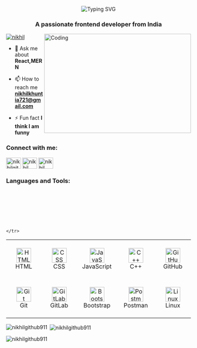 <p align="center">
  <img src="https://readme-typing-svg.demolab.com?font=Fira+Code&weight=500&size=30&pause=1000&color=36BCF7&center=true&vCenter=true&width=435&lines=Hi+%F0%9F%91%8B%2C+I'm+Nikhil" alt="Typing SVG" />
</p>

<h3 align="center">A passionate frontend developer from India</h3>
<img align="right" alt="Coding" width="400"height="270" src="https://cdn.dribbble.com/users/1162077/screenshots/3848914/programmer.gif">

<p align="left"> <a href="https://twitter.com/nikhil" target="blank"><img src="https://img.shields.io/twitter/follow/nikhil?logo=twitter&style=for-the-badge" alt="nikhil" /></a> </p>

- 💬 Ask me about **React,MERN**

- 📫 How to reach me **nikhilkhuntia721@gmail.com**

- ⚡ Fun fact **I think I am funny**

<h3 align="left">Connect with me:</h3>
<p align="left">
<a href="https://codepen.io/nikhilgithub911" target="blank"><img align="center" src="https://raw.githubusercontent.com/rahuldkjain/github-profile-readme-generator/master/src/images/icons/Social/codepen.svg" alt="nikhilgithub911" height="30" width="40" /></a>
<a href="https://twitter.com/astrophile_721" target="blank"><img align="center" src="https://raw.githubusercontent.com/rahuldkjain/github-profile-readme-generator/master/src/images/icons/Social/twitter.svg" alt="nikhil" height="30" width="40" /></a>
<a href="https://linkedin.com/in/nikhil khuntia" target="blank"><img align="center" src="https://raw.githubusercontent.com/rahuldkjain/github-profile-readme-generator/master/src/images/icons/Social/linked-in-alt.svg" alt="nikhil khuntia" height="30" width="40" /></a>
</p>

<h3 align="left">Languages and Tools:</h3>
<div style="margin-top: 120px;">
  <table>
    <tr>
      <!-- HTML -->
      <td width="100">
        <div align="center" style="display: flex; flex-direction: column; align-items: center; justify-content: center; height: 100px;">
          <img src="https://camo.githubusercontent.com/49179b69f7956cc4b5e5e7987d011103b7e3ffc20c55ca4a43c8ff214c3b6796/68747470733a2f2f736b696c6c69636f6e732e6465762f69636f6e733f693d68746d6c" width="40" alt="HTML" />
          <span>HTML</span>
        </div>
      </td>
      <!-- CSS -->
      <td width="100">
        <div align="center" style="display: flex; flex-direction: column; align-items: center; justify-content: center; height: 100px;">
          <img src="https://camo.githubusercontent.com/a266b2536a9f4e1b8dc325ca89d9ce8e7f323c1e140f8b830a42f474a56e3b4c/68747470733a2f2f736b696c6c69636f6e732e6465762f69636f6e733f693d637373" width="40" alt="CSS" />
          <span>CSS</span>
        </div>
      </td>
      <!-- JavaScript -->
      <td width="100">
        <div align="center" style="display: flex; flex-direction: column; align-items: center; justify-content: center; height: 100px;">
          <img src="https://camo.githubusercontent.com/9f44b299b7e1173e15c41a2bb04863ca5e78c81ab947283d3b6f6475871b8f60/68747470733a2f2f74656368737461636b2d67656e657261746f722e76657263656c2e6170702f6a732d69636f6e2e737667" width="40" alt="JavaScript" />
          <span>JavaScript</span>
        </div>
      </td>
      <!-- C++ -->
      <td width="100">
        <div align="center" style="display: flex; flex-direction: column; align-items: center; justify-content: center; height: 100px;">
          <img src="https://camo.githubusercontent.com/de09bba464602abc95ce76dd3b5ec1e16fe96c1d7ef69bdc31e177006a40f2e1/68747470733a2f2f74656368737461636b2d67656e657261746f722e76657263656c2e6170702f6370702d69636f6e2e737667" width="40" alt="C++" />
          <span>C++</span>
        </div>
      </td>
      <!-- GitHub -->
      <td width="100">
        <div align="center" style="display: flex; flex-direction: column; align-items: center; justify-content: center; height: 100px;">
          <img src="https://camo.githubusercontent.com/5f4b9172a9838699a85ea70bd685703967435a46a36adca723eba29b945e2ae8/68747470733a2f2f74656368737461636b2d67656e657261746f722e76657263656c2e6170702f6769746875622d69636f6e2e737667" width="40" alt="GitHub" />
          <span>GitHub</span>
        </div>
      </td>
    </tr>
    <tr>
      <!-- Git -->
      <td width="100">
        <div align="center" style="display: flex; flex-direction: column; align-items: center; justify-content: center; height: 100px;">
          <img src="https://camo.githubusercontent.com/a2322ca134c223fe4b49d637be98c3b8d9b907e8ef9c601c4bc8ce2a5824e269/68747470733a2f2f736b696c6c69636f6e732e6465762f69636f6e733f693d676974" width="40" alt="Git" />
          <span>Git</span>
        </div>
      </td>
      <!-- GitLab -->
      <td width="100">
        <div align="center" style="display: flex; flex-direction: column; align-items: center; justify-content: center; height: 100px;">
          <img src="https://camo.githubusercontent.com/fcf2fcd04d951aa4310987fcb0381f52a8339cddb2e5aaad293ff37265a45d32/68747470733a2f2f736b696c6c69636f6e732e6465762f69636f6e733f693d6769746c6162" width="40" alt="GitLab" />
          <span>GitLab</span>
        </div>
      </td>
      <!-- Bootstrap -->
      <td width="100">
        <div align="center" style="display: flex; flex-direction: column; align-items: center; justify-content: center; height: 100px;">
          <img src="https://camo.githubusercontent.com/6b1bf7b8b619209db3380bb7d254b3aa8eacd86d708ee47c4efd90c3e770c190/68747470733a2f2f736b696c6c69636f6e732e6465762f69636f6e733f693d626f6f747374726170" width="40" alt="Bootstrap" />
          <span>Bootstrap</span>
        </div>
      </td>
      <!-- Postman -->
      <td width="100">
        <div align="center" style="display: flex; flex-direction: column; align-items: center; justify-content: center; height: 100px;">
          <img src="https://camo.githubusercontent.com/5b0b5b0ff513c0fbf98618d906122d0099582b0aae94e33c04c8a75848367301/68747470733a2f2f736b696c6c69636f6e732e6465762f69636f6e733f693d706f73746d616e" width="40" alt="Postman" />
          <span>Postman</span>
        </div>
      </td>
      <!-- Linux -->
      <td width="100">
        <div align="center" style="display: flex; flex-direction: column; align-items: center; justify-content: center; height: 100px;">
          <img src="https://camo.githubusercontent.com/9de3a0e52bb32397d435c3cd0396f81235fba55ec7bccf5b8202aa1b551e89bf/68747470733a2f2f736b696c6c69636f6e732e6465762f69636f6e733f693d6c696e7578" width="40" alt="Linux" />
          <span>Linux</span>
        </div>
      </td>

    </tr>
  </table>
</div>


<p><img align="left" src="https://github-readme-stats.vercel.app/api/top-langs?username=nikhilgithub911&show_icons=true&locale=en&layout=compact" alt="nikhilgithub911" /></p>

<p>&nbsp;<img align="center" src="https://github-readme-stats.vercel.app/api?username=nikhilgithub911&show_icons=true&locale=en" alt="nikhilgithub911" /></p>

<p><img align="center" src="https://github-readme-streak-stats.herokuapp.com/?user=nikhilgithub911&" alt="nikhilgithub911" /></p>
